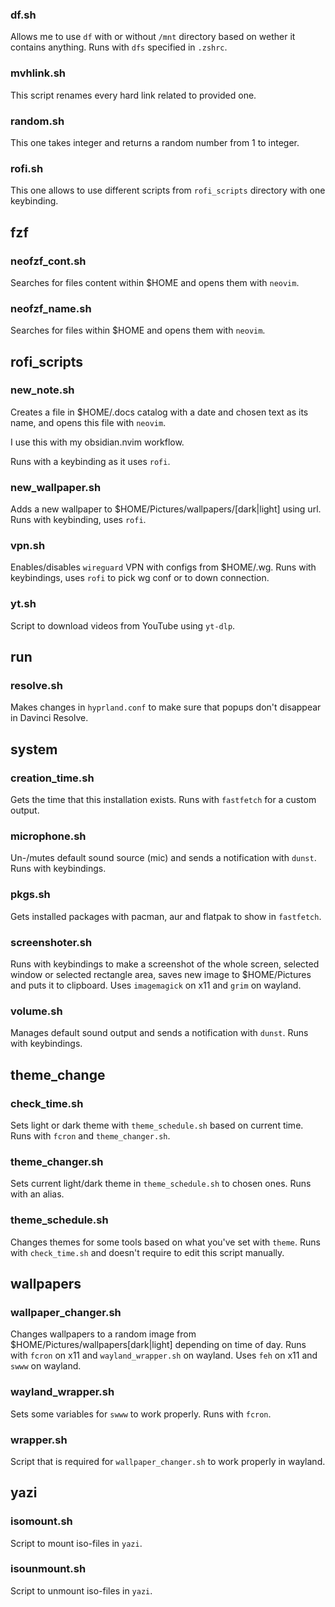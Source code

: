 ### df.sh
Allows me to use `df` with or without `/mnt` directory based on wether it contains anything. Runs with `dfs` specified in `.zshrc`.

### mvhlink.sh
This script renames every hard link related to provided one.

### random.sh
This one takes integer and returns a random number from 1 to integer.

### rofi.sh
This one allows to use different scripts from `rofi_scripts` directory with one keybinding.


## fzf
### neofzf_cont.sh
Searches for files content within $HOME and opens them with `neovim`.

### neofzf_name.sh
Searches for files within $HOME and opens them with `neovim`.


## rofi_scripts
### new_note.sh
Creates a file in $HOME/.docs catalog with a date and chosen text as its name, and opens this file with `neovim`.

I use this with my obsidian.nvim workflow.

Runs with a keybinding as it uses `rofi`.

### new_wallpaper.sh
Adds a new wallpaper to $HOME/Pictures/wallpapers/[dark|light] using url. Runs with keybinding, uses `rofi`.

### vpn.sh
Enables/disables `wireguard` VPN with configs from $HOME/.wg. Runs with keybindings, uses `rofi` to pick wg conf or to down connection.

### yt.sh
Script to download videos from YouTube using `yt-dlp`.


## run
### resolve.sh
Makes changes in `hyprland.conf` to make sure that popups don't disappear in Davinci Resolve.


## system
### creation_time.sh
Gets the time that this installation exists. Runs with `fastfetch` for a custom output.

### microphone.sh
Un-/mutes default sound source (mic) and sends a notification with `dunst`. Runs with keybindings.

### pkgs.sh
Gets installed packages with pacman, aur and flatpak to show in `fastfetch`.

### screenshoter.sh
Runs with keybindings to make a screenshot of the whole screen, selected window or selected rectangle area, saves new image to $HOME/Pictures and puts it to clipboard. Uses `imagemagick` on x11 and `grim` on wayland.

### volume.sh
Manages default sound output and sends a notification with `dunst`. Runs with keybindings.


## theme_change
### check_time.sh
Sets light or dark theme with `theme_schedule.sh` based on current time. Runs with `fcron` and `theme_changer.sh`.

### theme_changer.sh
Sets current light/dark theme in `theme_schedule.sh` to chosen ones. Runs with an alias.

### theme_schedule.sh
Changes themes for some tools based on what you've set with `theme`. Runs with `check_time.sh` and doesn't require to edit this script manually.


## wallpapers
### wallpaper_changer.sh
Changes wallpapers to a random image from $HOME/Pictures/wallpapers[dark|light] depending on time of day. Runs with `fcron` on x11 and `wayland_wrapper.sh` on wayland. Uses `feh` on x11 and `swww` on wayland.

### wayland_wrapper.sh
Sets some variables for `swww` to work properly. Runs with `fcron`.

### wrapper.sh
Script that is required for `wallpaper_changer.sh` to work properly in wayland.


## yazi
### isomount.sh
Script to mount iso-files in `yazi`.

### isounmount.sh
Script to unmount iso-files in `yazi`.

